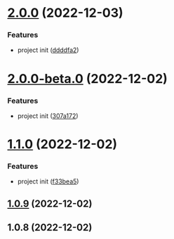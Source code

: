 

# [2.0.0](https://github.com/wakaka378/release-it-test-wakaka/compare/2.0.0-beta.0...2.0.0) (2022-12-03)


### Features

* project init ([ddddfa2](https://github.com/wakaka378/release-it-test-wakaka/commit/ddddfa2c10a09a3697d6e748896ac6da99232b72))

# [2.0.0-beta.0](https://github.com/wakaka378/release-it-test-wakaka/compare/1.1.0...2.0.0-beta.0) (2022-12-02)


### Features

* project init ([307a172](https://github.com/wakaka378/release-it-test-wakaka/commit/307a1727ff59c842e644a4acc6d43810ff9f57e2))

# [1.1.0](https://github.com/wakaka378/release-it-test-wakaka/compare/1.0.9...1.1.0) (2022-12-02)


### Features

* project init ([f33bea5](https://github.com/wakaka378/release-it-test-wakaka/commit/f33bea58f52a375bc58c1724ff7cedbc6766b653))

## [1.0.9](https://github.com/wakaka378/release-it-test-wakaka/compare/1.0.8...1.0.9) (2022-12-02)

## 1.0.8 (2022-12-02)
